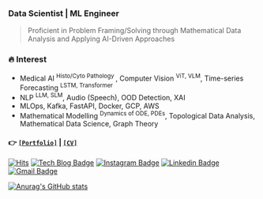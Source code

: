 ### Data Scientist | ML Engineer
> Proficient in Problem Framing/Solving through Mathematical Data Analysis and Applying AI-Driven Approaches


### 🔥 Interest
- Medical AI <sup> Histo/Cyto Pathology </sup>, Computer Vision <sup>ViT, VLM</sup>, Time-series Forecasting <sup>LSTM, Transformer</sup>
- NLP <sup>LLM, SLM</sup>, Audio (Speech), OOD Detection, XAI
- MLOps, Kafka, FastAPI, Docker, GCP, AWS
- Mathematical Modelling <sup>Dynamics of ODE, PDEs</sup>, Topological Data Analysis, Mathematical Data Science, Graph Theory

#### 👉 [`[Portfolio]`](https://special-grip-6f7.notion.site/Seoyoung-Oh-2a6b295b15b4435bb7b945bb07a572ae) | [`[CV]`](https://drive.google.com/file/d/1hwoWQEXxsmvShhA7aYSA8tqzRcoThUj3/view?usp=sharing)     

<!-- [![Tech Blog Badge](http://img.shields.io/badge/-Tech%20blog-black?style=flat-square&logo=github&link=https://standing-o.github.io/)](https://standing-o.github.io/)  -->
[![Hits](https://hits.seeyoufarm.com/api/count/incr/badge.svg?url=https%3A%2F%2Fgithub.com%2Fstanding-o)](https://hits.seeyoufarm.com) 
[![Tech Blog Badge](http://img.shields.io/badge/-Tech%20blog-black?style=flat-square&logo=github&link=https://standing-o.github.io)](https://standing-o.github.io) 
[![Instagram Badge](https://img.shields.io/badge/-Instagram-dd2a7b?style=flat-square&logo=instagram&logoColor=white&link=https://www.instagram.com/osy540/)](https://www.instagram.com/osy540/) 
[![Linkedin Badge](https://img.shields.io/badge/-LinkedIn-blue?style=flat-square&logo=Linkedin&logoColor=white&link=https://www.linkedin.com/in/%EC%84%9C%EC%98%81-%EC%98%A4-309a24200/)](https://www.linkedin.com/in/%EC%84%9C%EC%98%81-%EC%98%A4-309a24200/) 
[![Gmail Badge](https://img.shields.io/badge/-Gmail-d14836?style=flat-square&logo=Gmail&logoColor=white&link=mailto:osyoung540@gmail.com)](mailto:osyoung540@gmail.com)
</div>

[![Anurag's GitHub stats](https://github-readme-stats.vercel.app/api?username=standing-o)](https://github.com/standing-o/github-readme-stats)
